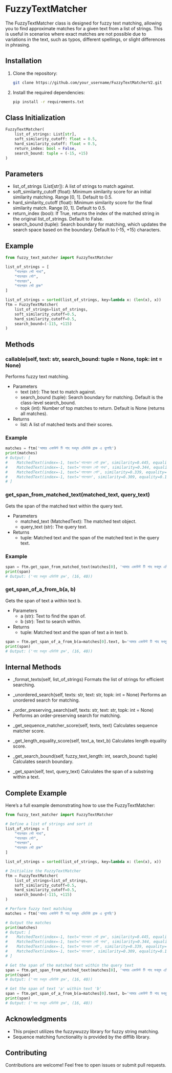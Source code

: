 # FuzzyTextMatcher

The FuzzyTextMatcher class is designed for fuzzy text matching, allowing you to find approximate matches for a given text from a list of strings. This is useful in scenarios where exact matches are not possible due to variations in the text, such as typos, different spellings, or slight differences in phrasing.

## Installation

1. Clone the repository:

    ```bash
    git clone https://github.com/your_username/FuzzyTextMatcherV2.git
    ```

2. Install the required dependencies:

    ```bash
    pip install -r requirements.txt
    ```

## Class Initialization

```python
FuzzyTextMatcher(
    list_of_strings: List[str],
    soft_similarity_cutoff: float = 0.5,
    hard_similarity_cutoff: float = 0.5,
    return_index: bool = False,
    search_bound: tuple = (-15, +15)
)
```
## Parameters
- list_of_strings (List[str]): A list of strings to match against.
- soft_similarity_cutoff (float): Minimum similarity score for an initial similarity matching. Range [0, 1]. Default to 0.5.
- hard_similarity_cutoff (float): Minimum similarity score for the final similarity match. Range [0, 1]. Default to 0.5.
- return_index (bool): If True, returns the index of the matched string in the original list_of_strings. Default to False.
- search_bound (tuple): Search boundary for matching, which updates the search space based on the boundary. Default to (-15, +15) characters.


## Example
```python
from fuzzy_text_matcher import FuzzyTextMatcher

list_of_strings = [
    "শাহপরান গেট শাখা",
    "শাহপরান গেট",
    "শাহপরান",
    "শাহপরান গেট ব্রাঞ্চ"
]

list_of_strings = sorted(list_of_strings, key=lambda x: (len(x), x))
ftm = FuzzyTextMatcher(
    list_of_strings=list_of_strings,
    soft_similarity_cutoff=0.5,
    hard_similarity_cutoff=0.5,
    search_bound=(-115, +115)
)
```
## Methods
### callable(self, text: str, search_bound: tuple = None, topk: int = None)
Performs fuzzy text matching.

- Parameters
    - text (str): The text to match against.
    - search_bound (tuple): Search boundary for matching. Default is the class-level search_bound.
    - topk (int): Number of top matches to return. Default is None (returns all matches).
- Returns
    - list: A list of matched texts and their scores.

### Example

```python
matches = ftm('আমার একাউন্ট টি শাহ মখদুম এভিনিউ ব্রাঞ্চ এ খুলেছি')
print(matches)
# Output: [
#    MatchedText(index=-1, text='শাহপরান গেট ব্রাঞ্চ', similarity=0.445, equality=0.388),
#    MatchedText(index=-1, text='শাহপরান গেট শাখা', similarity=0.344, equality=0.327),
#    MatchedText(index=-1, text='শাহপরান গেট', similarity=0.339, equality=0.224),
#    MatchedText(index=-1, text='শাহপরান', similarity=0.309, equality=0.143)
# ]

```

### get_span_from_matched_text(matched_text, query_text)
Gets the span of the matched text within the query text.

- Parameters
    - matched_text (MatchedText): The matched text object.
    - query_text (str): The query text.
- Returns
    - tuple: Matched text and the span of the matched text in the query text.

### Example
```python
span = ftm.get_span_from_matched_text(matches[0], 'আমার একাউন্ট টি শাহ মখদুম এভিনিউ ব্রাঞ্চ এ খুলেছি')
print(span)
# Output: ('শাহ মখদুম এভিনিউ ব্রাঞ্চ', (16, 40))

```
### get_span_of_a_from_b(a, b)
Gets the span of text a within text b.

- Parameters
    - a (str): Text to find the span of.
    - b (str): Text to search within.
- Returns
    - tuple: Matched text and the span of text a in text b.
```python
span = ftm.get_span_of_a_from_b(a=matches[0].text, b='আমার একাউন্ট টি শাহ মখদুম এভিনিউ ব্রাঞ্চ এ খুলেছি')
print(span)
# Output: ('শাহ মখদুম এভিনিউ ব্রাঞ্চ', (16, 40))
```

## Internal Methods
- _format_texts(self, list_of_strings)
Formats the list of strings for efficient searching.

- _unordered_search(self, texts: str, text: str, topk: int = None)
Performs an unordered search for matching.

- _order_preserving_search(self, texts: str, text: str, topk: int = None)
Performs an order-preserving search for matching.

- _get_sequence_matcher_score(self, texts, text)
Calculates sequence matcher score.

- _get_length_equality_score(self, text_a, text_b)
Calculates length equality score.

- _get_search_bound(self, fuzzy_text_length: int, search_bound: tuple)
Calculates search boundary.

- _get_span(self, text, query_text)
Calculates the span of a substring within a text.

## Complete Example
Here’s a full example demonstrating how to use the FuzzyTextMatcher:

```python
from fuzzy_text_matcher import FuzzyTextMatcher

# Define a list of strings and sort it
list_of_strings = [
    "শাহপরান গেট শাখা",
    "শাহপরান গেট",
    "শাহপরান",
    "শাহপরান গেট ব্রাঞ্চ"
]

list_of_strings = sorted(list_of_strings, key=lambda x: (len(x), x))

# Initialize the FuzzyTextMatcher
ftm = FuzzyTextMatcher(
    list_of_strings=list_of_strings,
    soft_similarity_cutoff=0.5,
    hard_similarity_cutoff=0.5,
    search_bound=(-115, +115)
)

# Perform fuzzy text matching
matches = ftm('আমার একাউন্ট টি শাহ মখদুম এভিনিউ ব্রাঞ্চ এ খুলেছি')

# Output the matches
print(matches)
# Output: [
#    MatchedText(index=-1, text='শাহপরান গেট ব্রাঞ্চ', similarity=0.445, equality=0.388),
#    MatchedText(index=-1, text='শাহপরান গেট শাখা', similarity=0.344, equality=0.327),
#    MatchedText(index=-1, text='শাহপরান গেট', similarity=0.339, equality=0.224),
#    MatchedText(index=-1, text='শাহপরান', similarity=0.309, equality=0.143)
# ]

# Get the span of the matched text within the query text
span = ftm.get_span_from_matched_text(matches[0], 'আমার একাউন্ট টি শাহ মখদুম এভিনিউ ব্রাঞ্চ এ খুলেছি')
print(span)
# Output: ('শাহ মখদুম এভিনিউ ব্রাঞ্চ', (16, 40))

# Get the span of text 'a' within text 'b'
span = ftm.get_span_of_a_from_b(a=matches[0].text, b='আমার একাউন্ট টি শাহ মখদুম এভিনিউ ব্রাঞ্চ এ খুলেছি')
print(span)
# Output: ('শাহ মখদুম এভিনিউ ব্রাঞ্চ', (16, 40))
```
## Acknowledgments
- This project utilizes the fuzzywuzzy library for fuzzy string matching.
- Sequence matching functionality is provided by the difflib library.
## Contributing
Contributions are welcome! Feel free to open issues or submit pull requests.
